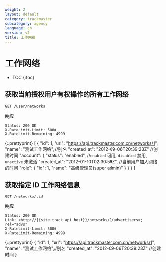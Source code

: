 ```yaml
---
weight: 2
layout: default
category: trackmaster
subcategory: agency
language: cn
version: v2
title: 工作网络
---
```


# 工作网络

* TOC
{:toc}

## 获取当前授权用户有权操作的所有工作网络

    GET /user/networks

**响应**

    Status: 200 OK
    X-RateLimit-Limit: 5000
    X-RateLimit-Remaining: 4999

{:.prettyprint}
    [
       {
        "id": 1,
        "url": "https://api.trackmaster.com.cn/networks/1",
        "name": "测试工作网络", //别名
        "created_at": "2012-09-06T20:39:23Z" //创建时间
        "account": {
            "status": "enabled", //`enabled` 可用, `disabled` 禁用, `unactive` 未激活
            "created_at": "2012-01-10T02:30:59Z", //当前用户加入网络的时间
            "role": {
                "id": 1,
                "name": "高级管理员(super admin)"
             }
          }
       }
    ]

## 获取指定 ID 工作网络信息

    GET /networks/:id

**响应**

    Status: 200 OK
    Link: <http://{{site.track_api_host}}/networks/1/advertisers>; rel="advs"
    X-RateLimit-Limit: 5000
    X-RateLimit-Remaining: 4999

{:.prettyprint}
    {
      "id": 1,
      "url": "https://api.trackmaster.com.cn/networks/1",
      "name": "测试工作网络",//别名
      "created_at": "2012-09-06T20:39:23Z" //创建时间
    }
